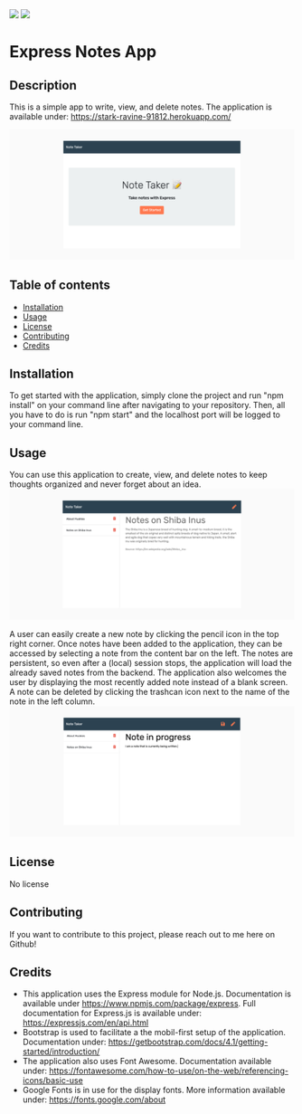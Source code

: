 <img src="https://img.shields.io/badge/cestmarcel-Notes+App-navy">

<img src="https://img.shields.io/badge/Version-1.0-green">

# Express Notes App

## Description

This is a simple app to write, view, and delete notes. The application is available under: https://stark-ravine-91812.herokuapp.com/

![Screenshot of the homepage](https://github.com/cestmarcel/uoft-notes/blob/master/public/assets/screenshots/home.png)

## Table of contents

- [Installation](#Installation)
- [Usage](#Usage)
- [License](#License)
- [Contributing](#Contributing)
- [Credits](#Credits)

## Installation

To get started with the application, simply clone the project and run "npm install" on your command line after navigating to your repository. Then, all you have to do is run "npm start" and the localhost port will be logged to your command line.

## Usage

You can use this application to create, view, and delete notes to keep thoughts organized and never forget about an idea. 
![Screenshot of the notes overview](https://github.com/cestmarcel/uoft-notes/blob/master/public/assets/screenshots/notes.png)

A user can easily create a new note by clicking the pencil icon in the top right corner. Once notes have been added to the application, they can be accessed by selecting a note from the content bar on the left. The notes are persistent, so even after a (local) session stops, the application will load the already saved notes from the backend. The application also welcomes the user by displaying the most recently added note instead of a blank screen. A note can be deleted by clicking the trashcan icon next to the name of the note in the left column.
![Screenshot of the note taking](https://github.com/cestmarcel/uoft-notes/blob/master/public/assets/screenshots/progress.png)

## License

No license

## Contributing

If you want to contribute to this project, please reach out to me here on Github!

## Credits

- This application uses the Express module for Node.js. Documentation is available under https://www.npmjs.com/package/express. Full documentation for Express.js is available under: https://expressjs.com/en/api.html
- Bootstrap is used to facilitate a the mobil-first setup of the application. Documentation under: https://getbootstrap.com/docs/4.1/getting-started/introduction/
- The application also uses Font Awesome. Documentation available under: https://fontawesome.com/how-to-use/on-the-web/referencing-icons/basic-use
- Google Fonts is in use for the display fonts. More information available under: https://fonts.google.com/about

